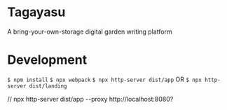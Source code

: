 # Tagayasu

A bring-your-own-storage digital garden writing platform

# Development

`$ npm install`
`$ npx webpack`
`$ npx http-server dist/app`
OR `$ npx http-server dist/landing`

// npx http-server dist/app --proxy http://localhost:8080?